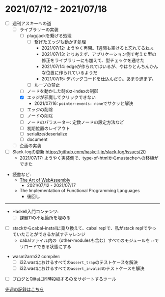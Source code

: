 # 2021/07/12 - 2021/07/18

- [ ] 週刊アスキーへの道
    - [ ] ライブラリーの実装
        - [ ] plug/jackを繋げる処理
            - [ ] 繋げたエッジも動かす処理
                - 2021/07/12: ようやく再開。1週間も空けると忘れてるねぇ
                - 2021/07/13: とりあえず、アプリケーション側で考えた型の修正をライブラリーにも加えて、型チェックを通せた
                - 2021/07/14: edgeが作られてはいるが、やはりとんちんかんな位置に作られているようだ
                - 2021/07/15: デバッグコードを仕込んだり。あまり進まず。
            - [ ] ループの禁止
        - [ ] ノードを動かした時のz-indexの制御
        - [x] エッジが邪魔してクリックできない
            - 2021/07/16: `pointer-events: none`でサクッと解決
        - [ ] エッジの削除
        - [ ] ノードの削除
        - [ ] ノードのパラメーター: 定数ノードの設定方法など
        - [ ] 初期位置のレイアウト
        - [ ] serialize/deserialize
        - [ ] document
    - [ ] 企画の実装
- [ ] Slack-logの更新 <https://github.com/haskell-jp/slack-log/issues/20>
    - 2021/07/17: ようやく実装側で、type-of-htmlからmustacheへの移植ができた
- 読書など:
    - [The Art of WebAssembly](https://nostarch.com/art-webassembly)
        - 2021/07/12 - 2021/07/17
    - The Implementation of Functional Programming Languages
        - 後回し

------

- Haskell入門コンテンツ:
    - [ ] 課題11の不足箇所を埋める
- [ ] stackからcabal-installに乗り換えて、cabal replで、私がstack replでやっていたことができるか試すチャレンジ
    - cabalファイル内の（other-modulesも含む）すべてのモジュールを`:r`でリロードできる状態にする
- wasm2arm32 compiler:
    - [ ] i32.wastにおけるすべての`assert_trap`のテストケースを解決
    - [ ] i32.wastにおけるすべての`assert_invalid`のテストケースを解決
- [ ] ブログとQiitaに同時投稿するのをサポートするツール

[先週の記録はこちら](https://github.com/igrep/daily-commits/blob/0e655e86b336fa8107b61a984e32e4ec91f890ea/yesterday.md)
